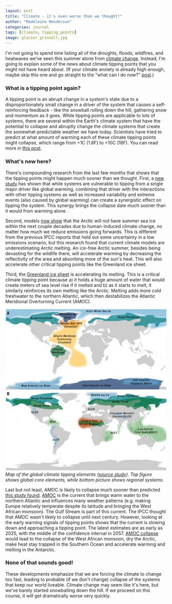 ```yaml
---
layout: post
title: "Climate - it's even worse than we thought!"
author: "Madeleine Henderson"
categories: journal
tags: [climate, tipping_points]
image: glacier_grinnell.jpg
---
```


I'm not going to spend time listing all of the droughts, floods, wildfires, and heatwaves we've seen this summer alone from [climate change](https://time.com/6297377/heat-waves-climate-change-july-2023/). Instead, I'm going to explain some of the news about climate tipping points that you might not have heard about. (If your climate anxiety is already high enough, maybe skip this one and go straight to the "what can I do now?" [post](https://ml-henderson.github.io/what_to_do).)

### What is a tipping point again? 
A tipping point is an abrupt change in a system's state due to a disproportionately small change in a driver of the system that causes a self-reinforcing feedback - like the snowball rolling down the hill, gathering snow and momentum as it goes. While tipping points are applicable to lots of systems, there are several within the Earth's climate system that have the potential to collapse and abruptly change the climate systems that create the somewhat-predictable weather we have today. Scientists have tried to predict at what amount of warming each of these climate tipping points might collapse, which range from +1C (1.8F) to +10C (18F). You can read more in [this post](https://ml-henderson.github.io/term1_week7). 

### What's new here? 
There's compounding research from the last few months that shows that the tipping points might happen much sooner than we thought. First, a [new study](https://www.nature.com/articles/s41893-023-01157-x?CJEVENT=3f0387d73a1111ee80df02fd0a18b8f8) has shown that while systems are vulnerable to tipping from a single major driver like global warming, combining that driver with the interactions with other tipping systems as well as increased variability and extreme events (also caused by global warming) can create a synergistic effect on tipping the system. This synergy brings the collapse date much sooner than it would from warming alone. 

Second, models [now show](https://www.nature.com/articles/s41467-023-38511-8) that the Arctic will not have summer sea ice within the next couple decades due to human-induced climate change, no matter how much we reduce emissions going forwards. This is different from the previous IPCC reports that held out some uncertainty in a low emissions scenario, but this research found that current climate models are underestimating Arctic melting. An ice-free Arctic summer, besides being devasting for the wildlife there, will accelerate warming by decreasing the reflectivity of the area and absorbing more of the sun's heat. This will also accelerate other critical tipping points like the Greenland ice sheet. 

Third, the [Greenland ice sheet](https://www.livescience.com/greenland-ice-loss-threshold-2055.html) is accelerating its melting. This is a critical climate tipping point because a) it holds a huge amount of water that would create meters of sea level rise if it melted and b) as it starts to melt, it similarly reinforces its own melting like the Arctic. Melting adds more cold freshwater to the northern Atlantic, which then destabilizes the Atlantic Meridional Overturning Current (AMOC). 

![Map of global climate tipping elements and regional systems ](assets\img\tps.jpg)
_Map of the global climate tipping elements ([source study](https://www.science.org/doi/10.1126/science.abn7950#F1)). Top figure shows global core elements, while bottom picture shows regional systems._

Last but not least, AMOC is likely to collapse much sooner than predicted [this study found](https://www.nature.com/articles/s41467-023-39810-w). [AMOC](https://oceanservice.noaa.gov/facts/amoc.html) is the current that brings warm water to the northern Atlantic and influences many weather patterns (e.g. making Europe relatively temperate despite its latitude and bringing the West African monsoon). The Gulf Stream is part of this current. The IPCC thought that AMOC wasn't likely to collapse until next century. However, looking at the early warning signals of tipping points shows that the current is slowing down and approaching a tipping point. The latest estimates are as early as 2025, with the middle of the confidence interval in 2057. [AMOC collapse](https://www.nature.com/articles/d41586-019-03595-0) would lead to the collapse of the West African monsoon, dry the Arctic, make heat stay trapped in the Southern Ocean and accelerate warming and melting in the Antarctic. 

### None of that sounds good!
These developments emphasize that we are forcing the climate to change too fast, leading to probable (if we don't change) collapse of the systems that keep our world liveable. Climate change may seem like it's here, but we've barely started snowballing down the hill. If we proceed on this course, it _will_ get dramatically worse very quickly. 
